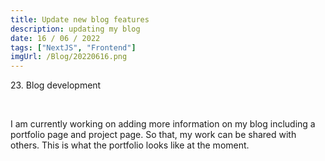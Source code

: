 ```yaml
---
title: Update new blog features
description: updating my blog
date: 16 / 06 / 2022
tags: ["NextJS", "Frontend"]
imgUrl: /Blog/20220616.png
---
```


<p>23. Blog development</p>

<br/>
<p> I am currently working on adding more information on my blog including a portfolio page and project page. So that, my work can be shared with others. This is what the portfolio looks like at the moment.
</p>
